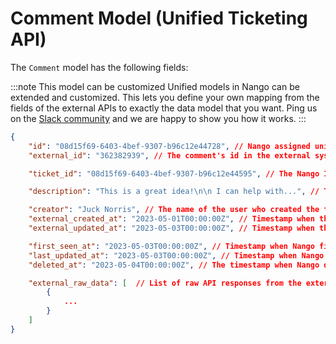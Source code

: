 # Comment Model (Unified Ticketing API)

The `Comment` model has the following fields:

:::note This model can be customized
Unified models in Nango can be extended and customized. This lets you define your own mapping from the fields of the external APIs to exactly the data model that you want.
Ping us on the [Slack community](https://nango.dev/slack) and we are happy to show you how it works.
:::

```json
{
    "id": "08d15f69-6403-4bef-9307-b96c12e44728", // Nango assigned unique ID of this object
    "external_id": "362382939", // The comment's id in the external system

    "ticket_id": "08d15f69-6403-4bef-9307-b96c12e44595", // The Nango ID of the ticket this comment belongs to

    "description": "This is a great idea!\n\n I can help with...", // The description/body of the comment. In HTML format if supported by the external API

    "creator": "Juck Norris", // The name of the user who created the ticket (if returned by the external API)
    "external_created_at": "2023-05-01T00:00:00Z", // Timestamp when the ticket was created (as returned by the external API)
    "external_updated_at": "2023-05-03T00:00:00Z", // Timestamp when the ticket was last updated (as returned by the external API)

    "first_seen_at": "2023-05-03T00:00:00Z", // Timestamp when Nango first saw this ticket
    "last_updated_at": "2023-05-03T00:00:00Z", // Timestamp when Nango last updated this ticket
    "deleted_at": "2023-05-04T00:00:00Z", // The timestamp when Nango detected that this object had been deleted in the external system. null if not deleted.

    "external_raw_data": [  // List of raw API responses from the external API which Nango used to create the unified model
        {
            ...
        }
    ]
}
```
